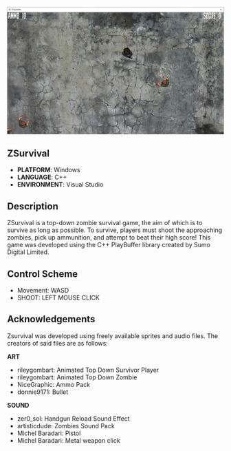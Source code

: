 
![](/.github/images/zSurvivalScreenshot.png)
## ZSurvival
* **PLATFORM**: Windows
* **LANGUAGE**: C++
* **ENVIRONMENT**: Visual Studio

## Description
ZSurvival is a top-down zombie survival game, the aim of which is to survive as long as possible. To survive, players must shoot the approaching zombies, pick up ammunition, and attempt to beat their high score! This game was developed using the C++ PlayBuffer library created by Sumo Digital Limited.

## Control Scheme
- Movement: WASD
- SHOOT: LEFT MOUSE CLICK

## Acknowledgements
Zsurvival was developed using freely available sprites and audio files. The creators of said files are as follows:

**ART**
- rileygombart: Animated Top Down Survivor Player
- rileygombart: Animated Top Down Zombie
- NiceGraphic: Ammo Pack
- donnie9171: Bullet

**SOUND**
- zer0_sol: Handgun Reload Sound Effect
- artisticdude: Zombies Sound Pack
- Michel Baradari: Pistol
- Michel Baradari: Metal weapon click